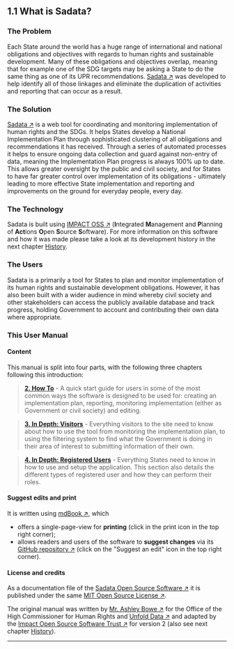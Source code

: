 ## 1.1 What is Sadata?

### The Problem

Each State around the world has a huge range of international and national obligations and objectives with regards to human rights and sustainable development. Many of these obligations and objectives overlap, meaning that for example one of the SDG targets may be asking a State to do the same thing as one of its UPR recommendations. [Sadata ↗](https://sadata.ws) was developed to help identify all of those linkages and eliminate the duplication of activities and reporting that can occur as a result.

### The Solution

[Sadata ↗](https://sadata.ws) is a web tool for coordinating and monitoring implementation of human rights and the SDGs. It helps States develop a National Implementation Plan through sophisticated clustering of all obligations and recommendations it has received. Through a series of automated processes it helps to ensure ongoing data collection and guard against non-entry of data, meaning the Implementation Plan progress is always 100% up to date. This allows greater oversight by the public and civil society, and for States to have far greater control over implementation of its obligations - ultimately leading to more effective State implementation and reporting and improvements on the ground for everyday people, every day.

### The Technology

Sadata is built using [IMPACT OSS ↗](https://impactoss.org/impactoss/) (**I**ntegrated **M**anagement and **P**lanning of **Act**ions **O**pen **S**ource **S**oftware). For more information on this software and how it was made please take a look at its development history in the next chapter [History](history.md).

### The Users

Sadata is a primarily a tool for States to plan and monitor implementation of its human rights and sustainable development obligations. However, it has also been built with a wider audience in mind whereby civil society and other stakeholders can access the publicly available database and track progress, holding Government to account and contributing their own data where appropriate.

### This User Manual

#### Content

This manual is split into four parts, with the following three chapters following this introduction:

> [**2. How To**](howto/index.md) - A quick start guide for users in some of the most common ways the software is designed to be used for: creating an implementation plan, reporting, monitoring implementation (either as Government or civil society) and editing.

> [**3. In Depth: Visitors**](visitors/index.md) - Everything visitors to the site need to know about how to use the tool from monitoring the implementation plan, to using the filtering system to find what the Government is doing in their area of interest to submitting information of their own.

> [**4. In Depth: Registered Users**](members/index.md) - Everything States need to know in how to use and setup the application. This section also details the different types of registered user and how they can perform their roles.

#### Suggest edits and print

It is written using [mdBook ↗](https://github.com/rust-lang/mdBook), which

* offers a single-page-view for **printing** (click in the print icon in the top right corner);
* allows readers and users of the software to **suggest changes** via its [GitHub repository ↗](https://github.com/nmrf/sadata-user-manual) (click on the "Suggest an edit" icon in the top right corner).

#### License and credits

As a documentation file of the [Sadata Open Source Software ↗](https://sadata.ws) it is published under the same [MIT Open Source License ↗](https://github.com/nmrf/sadata-user-manual/blob/master/LICENSE.md).

The original manual was written by [Mr. Ashley Bowe ↗](https://www.linkedin.com/in/ashley-bowe-a4716019/) for the Office of the High Commissioner for Human Rights and [Unfold Data ↗](http://unfolddata.com/) and adapted by the [Impact Open Source Software Trust ↗](http://impactoss.org/) for version 2 (also see next chapter [History](history.md)).

---
